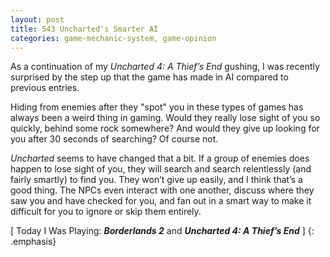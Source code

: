```yaml
---
layout: post
title: 543 Uncharted's Smarter AI
categories: game-mechanic-system, game-opinion
---
```

As a continuation of my *Uncharted 4: A Thief’s End* gushing, I was recently surprised by the step up that the game has made in AI compared to previous entries.

Hiding from enemies after they "spot" you in these types of games has always been a weird thing in gaming.  Would they really lose sight of you so quickly, behind some rock somewhere?  And would they give up looking for you after 30 seconds of searching? Of course not.

*Uncharted* seems to have changed that a bit.  If a group of enemies does happen to lose sight of you, they will search and search relentlessly (and fairly smartly) to find you.  They won’t give up easily, and I think that’s a good thing.  The NPCs even interact with one another, discuss where they saw you and have checked for you, and fan out in a smart way to make it difficult for you to ignore or skip them entirely.

[ Today I Was Playing: ***Borderlands 2*** and ***Uncharted 4: A Thief’s End*** ]
{: .emphasis}